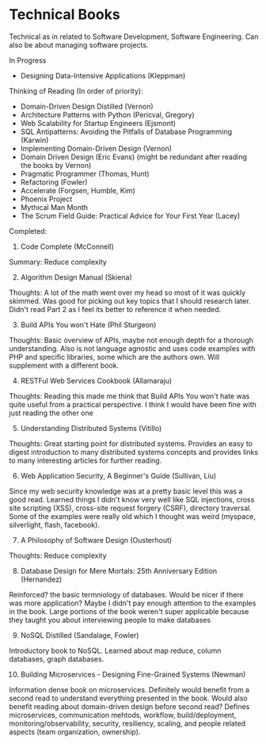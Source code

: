 # Technical Books

Technical as in related to Software Development, Software Engineering. Can also be about managing software projects.

In Progress
- Designing Data-Intensive Applications (Kleppman)

Thinking of Reading (In order of priority):
- Domain-Driven Design Distilled (Vernon)
- Architecture Patterns with Python (Pericval, Gregory)
- Web Scalability for Startup Engineers (Ejsmont)
- SQL Antipatterns: Avoiding the Pitfalls of Database Programming (Karwin)
- Implementing Domain-Driven Design (Vernon)
- Domain Driven Design (Eric Evans) (might be redundant after reading the books by Vernon)
- Pragmatic Programmer (Thomas, Hunt)
- Refactoring (Fowler)
- Accelerate (Forgsen, Humble, Kim)
- Phoenix Project
- Mythical Man Month
- The Scrum Field Guide: Practical Advice for Your First Year (Lacey)

Completed:
1. Code Complete (McConnell)

Summary: Reduce complexity

2. Algorithm Design Manual (Skiena)

Thoughts: A lot of the math went over my head so most of it was quickly skimmed. Was good for picking out key topics that I should research later. Didn't read Part 2 as I feel its better to reference it when needed.

3. Build APIs You won't Hate (Phil Sturgeon)

Thoughts: Basic overview of APIs, maybe not enough depth for a thorough understanding. Also is not language agnostic and uses code examples with PHP and specific libraries, some which are the authors own. Will supplement with a different book.

4. RESTFul Web Services Cookbook (Allamaraju)

Thoughts: Reading this made me think that Build APIs You won't hate was quite useful from a practical perspective. I think I would have been fine with just reading the other one

5. Understanding Distributed Systems (Vitillo)

Thoughts: Great starting point for distributed systems. Provides an easy to digest introduction to many distributed systems concepts and provides links to many interesting articles for further reading.

6. Web Application Security, A Beginner's Guide (Sullivan, Liu)

Since my web security knowledge was at a pretty basic level this was a good read. Learned things I didn't know very well like SQL injections, cross site scripting (XSS), cross-site request forgery (CSRF), directory traversal. Some of the examples were really old which I thought was weird (myspace, silverlight, flash, facebook).

7. A Philosophy of Software Design (Ousterhout)

Thoughts: Reduce complexity

8. Database Design for Mere Mortals: 25th Anniversary Edition (Hernandez)

Reinforced? the basic termniology of databases. Would be nicer if there was more application? Maybe I didn't pay enough attention to the examples in the book. Large portions of the book weren't super applicable because they taught you about interviewing people to make databases

9. NoSQL Distilled (Sandalage, Fowler)

Introductory book to NoSQL. Learned about map reduce, column databases, graph databases. 

10. Building Microservices - Designing Fine-Grained Systems (Newman)

Information dense book on microservices. Definitely would benefit from a second read to understand everything presented in the book. Would also benefit reading about domain-driven design before second read? Defines microservices, communication mehtods, workflow, build/deployment, monitoring/observability, security, resiliency, scaling, and people related aspects (team organization, ownership).